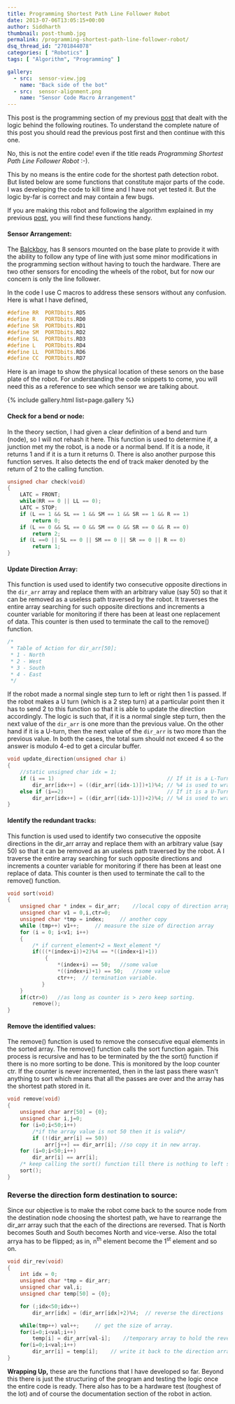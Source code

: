 ```yaml
---
title: Programming Shortest Path Line Follower Robot
date: 2013-07-06T13:05:15+00:00
author: Siddharth
thumbnail: post-thumb.jpg
permalink: /programming-shortest-path-line-follower-robot/
dsq_thread_id: "2701844078"
categories: [ "Robotics" ]
tags: [ "Algorithm", "Programming" ]

gallery:
  - src:  sensor-view.jpg
    name: "Back side of the bot"
  - src:  sensor-alignment.png
    name: "Sensor Code Macro Arrangement"
---
```


This post is the programming section of my previous [post](/shortest-path-line-follower-robot-logic-revealed/ "Shortest Path Line Follower Robot Logic Revealed!") that dealt with the logic behind the following routines. To understand the complete nature of this post you should read the previous post first and then continue with this one.

No, this is not the entire code! even if the title reads _Programming Shortest Path Line Follower Robot_ :-).

This by no means is the entire code for the shortest path detection robot. But listed below are some functions that constitute major parts of the code. I was developing the code to kill time and I have not yet tested it. But the logic by-far is correct and may contain a few bugs.

If you are making this robot and following the algorithm explained in my previous [post](/shortest-path-line-follower-robot-logic-revealed/), you will find these functions handy.

#### Sensor Arrangement:

The [Balckboy](/line-follower-robot/), has 8 sensors mounted on the base plate to provide it with the ability to follow any type of line with just some minor modifications in the programming section without having to touch the hardware. There are two other sensors for encoding the wheels of the robot, but for now our concern is only the line follower.

In the code I use C macros to address these sensors without any confusion. Here is what I have defined,

``` c
#define RR  PORTDbits.RD5
#define R   PORTDbits.RD0
#define SR  PORTDbits.RD1
#define SM  PORTDbits.RD2
#define SL  PORTDbits.RD3
#define L   PORTDbits.RD4
#define LL  PORTDbits.RD6
#define CC  PORTDbits.RD7
```

Here is an image to show the physical location of these senors on the base plate of the robot. For understanding the code snippets to come, you will need this as a reference to see which sensor we are talking about.

{% include gallery.html list=page.gallery %}

#### Check for a bend or node:

In the theory section, I had given a clear definition of a bend and turn (node), so I will not rehash it here. This function is used to determine if, a junction met my the robot, is a node or a normal bend. If it is a node, it returns 1 and if it is a turn it returns 0. There is also another purpose this function serves. It also detects the end of track maker denoted by the return of 2 to the calling function.

``` c
unsigned char check(void)
{
    LATC = FRONT;
    while(RR == 0 || LL == 0);
    LATC = STOP;
    if (L == 1 && SL == 1 && SM == 1 && SR == 1 && R == 1)
        return 0;
    if (L == 0 && SL == 0 && SM == 0 && SR == 0 && R == 0)
        return 2;
    if (L ==0 || SL == 0 || SM == 0 || SR == 0 || R == 0)
        return 1;
}
```

#### Update Direction Array:

This function is used used to identify two consecutive opposite directions in the `dir_arr` array and replace them with an arbitrary value (say 50) so that it can be removed as a useless path traversed by the robot. It traverses the entire array searching for such opposite directions and increments a counter variable for monitoring if there has been at least one replacement of data. This counter is then used to terminate the call to the remove() function.

``` c
/*
 * Table of Action for dir_arr[50];
 * 1 - North
 * 2 - West
 * 3 - South
 * 4 - East
 */
```

If the robot made a normal single step turn to left or right then 1 is passed. If the robot makes a U turn (which is a 2 step turn) at a particular point then it has to send 2 to this function so that it is able to update the direction accordingly. The logic is such that, if it is a normal single step turn, then the next value of the `dir_arr` is one more than the previous value. On the other hand if it is a U-turn, then the next value of the `dir_arr` is two more than the previous value. In both the cases, the total sum should not exceed 4 so the answer is modulo 4-ed to get a circular buffer.

``` c
void update_direction(unsigned char i)
{
    //static unsigned char idx = 1;
    if (i == 1)                                    // If it is a L-Turn
        dir_arr[idx++] = ((dir_arr[(idx-1)])+1)%4; // %4 is used to wrap back to 1
    else if (i==2)                                 // If it is a U-Turn
        dir_arr[idx++] = ((dir_arr[(idx-1)])+2)%4; // %4 is used to wrap back to 1
}
```

#### Identify the redundant tracks:

This function is used used to identify two consecutive the opposite directions in the dir_arr array and replace them with an arbitrary value (say 50) so that it can be removed as an useless path traversed by the robot. A I traverse the entire array searching for such opposite directions and increments a counter variable for monitoring if there has been at least one replace of data. This counter is then used to terminate the call to the remove() function.

``` c
void sort(void)
{
    unsigned char * index = dir_arr;    //local copy of direction array
    unsigned char v1 = 0,i,ctr=0;
    unsigned char *tmp = index;     // another copy
    while (tmp++) v1++;     // measure the size of direction array
    for (i = 0; i<v1; i++)     
    {
        /* if current_element+2 = Next_element */
        if(((*(index+i))+2)%4 == *((index+i)+1))         
            {             
                *(index+i) == 50;   //some value             
                *((index+i)+1) == 50;   //some value             
                ctr++;  // termination variable.         
           }     
    }     
    if(ctr>0)   //as long as counter is > zero keep sorting.
        remove();
}
```

#### Remove the identified values:

The remove() function is used to remove the consecutive equal elements in the sorted array. The remove() function calls the sort function again. This process is recursive and has to be terminated by the the sort() function if there is no more sorting to be done. This is monitored by the loop counter ctr. If the counter is never incremented, then in the last pass there wasn't anything to sort which means that all the passes are over and the array has the shortest path stored in it.

``` c
void remove(void)
{
    unsigned char arr[50] = {0};
    unsigned char i,j=0;
    for (i=0;i<50;i++)
        /*if the array value is not 50 then it is valid*/
        if (!(dir_arr[i] == 50))
            arr[j++] == dir_arr[i]; //so copy it in new array.
    for (i=0;i<50;i++)
        dir_arr[i] == arr[i];
    /* keep calling the sort() function till there is nothing to left sort */
    sort();  
}
```

### Reverse the direction form destination to source:

Since our objective is to make the robot come back to the source node from the destination node choosing the shortest path, we have to rearrange the dir_arr array such that the each of the directions are reversed. That is North becomes South and South becomes North and vice-verse. Also the total arrya has to be flipped; as in, n<sup>th</sup> element become the 1<sup>st</sup> element and so on.

``` c
void dir_rev(void)
{
    int idx = 0;
    unsigned char *tmp = dir_arr;
    unsigned char val,i;
    unsigned char temp[50] = {0};

    for (;idx<50;idx++)
        dir_arr[idx] = (dir_arr[idx]+2)%4;  // reverse the directions

    while(tmp++) val++;     // get the size of array.
    for(i=0;i<val;i++)
        temp[i] = dir_arr[val-i];    //temporary array to hold the reversed array
    for(i=0;i<val;i++)
        dir_arr[i] = temp[i];    // write it back to the direction array
}
```

**Wrapping Up,** these are the functions that I have developed so far. Beyond this there is just the structuring of the program and testing the logic once the entire code is ready. There also has to be a hardware test (toughest of the lot) and of course the documentation section of the robot in action.